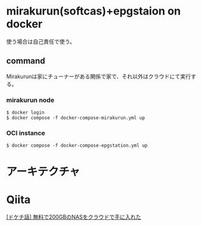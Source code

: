 # mirakurun(softcas)+epgstaion on docker

使う場合は自己責任で使う。

## command

Mirakurunは家にチューナーがある関係で家で、それ以外はクラウドにて実行する。

### mirakurun node
```shell
$ docker login
$ docker compose -f docker-compose-mirakurun.yml up
```

### OCI instance
```shell
$ docker compose -f docker-compose-epgstation.yml up
```

# アーキテクチャ


# Qiita

[[ドケチ話] 無料で200GBのNASをクラウドで手に入れた](https://qiita.com/Miutaku/items/ef8dda7516cf9ecce83a)
